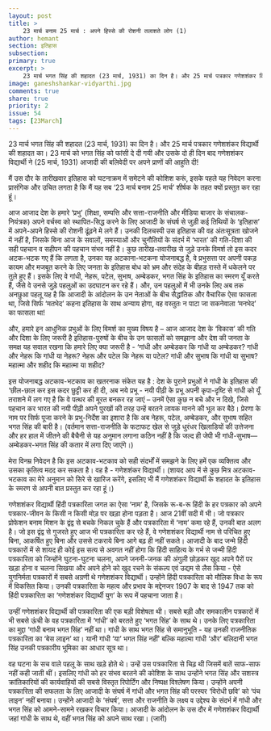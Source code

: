```yaml
---
layout: post
title: >
    23 मार्च बनाम 25 मार्च : अपने हिस्से की रोशनी तलाशते लोग (1)
author: hemant
section: इतिहास
subsection:
primary: true
excerpt: >
    23 मार्च भगत सिंह की शहादत (23 मार्च, 1931) का दिन है। और 25 मार्च पत्रकार गणेशशंकर विद्यार्थी की शहादत का। 23 मार्च को भगत सिंह को फांसी दे दी गयी और उसके दो ही दिन बाद गणेशशंकर विद्यार्थी ने (25 मार्च, 1931) आजादी की बलिवेदी पर अपने प्राणों की आहुति दी!
image: ganeshshankar-vidyarthi.jpg
comments: true
share: true
priority: 2
issue: 54
tags: [23March]
---
```


23 मार्च भगत सिंह की शहादत (23 मार्च, 1931) का दिन है। और 25 मार्च पत्रकार गणेशशंकर विद्यार्थी की शहादत का। 23 मार्च को भगत सिंह को फांसी दे दी गयी और उसके दो ही दिन बाद गणेशशंकर विद्यार्थी ने (25 मार्च, 1931) आजादी की बलिवेदी पर अपने प्राणों की आहुति दी!

मैं उस दौर के तारीखवार इतिहास को घटनाक्रम में समेटने की कोशिश करूं, इसके पहले यह निवेदन करना प्रासंगिक और उचित लगता है कि मैं यह सब ‘23 मार्च बनाम 25 मार्च’ शीर्षक के तहत क्यों प्रस्तुत कर रहा हूं।

आज आजाद देश के हमारे ‘प्रभु’ (शिक्षा, सम्पत्ति और सत्ता-राजनीति और मीडिया बाजार के संचालक-नियंत्रक) अपने वर्चस्व को स्थापित-सिद्ध करने के लिए आजादी के संघर्ष से जुड़ी कई तिथियों के ‘इतिहास’ में अपने-अपने हिस्से की रोशनी ढूंढ़ने मे लगे हैं। उनकी दिलचस्पी उस इतिहास की वह अंतःसूत्रता खोजने में नहीं है, जिसके बिना आज के सवालों, समस्याओं और चुनौतियों के संदर्भ में ‘भारत’ की गति-दिशा की सही पहचान व सहीपन की पहचान संभव नहीं है। कुछ तारीख-तवारीख से जुड़े उनके विमर्श तो इस कदर अटक-भटक गए हैं कि लगता है, उनका यह अटकाना-भटकना योजनाबद्ध है, वे प्रभुसत्ता पर अपनी पकड़ कायम और मजबूत करने के लिए जनता के इतिहास बोध को भ्रम और संदेह के बीहड़ रास्ते में धकेलने पर तुले हुए हैं। इसके लिए वे गांधी, नेहरू, पटेल, सुभाष, अम्बेडकर, भगत सिंह के इतिहास का स्मरण यूँ करते हैं, जैसे वे उनसे जुड़े पहलुओं का उदघाटन कर रहे हैं। और, उन पहलुओं में भी उनके लिए अब तक अनछुआ पहलू यह है कि आजादी के आंदोलन के उन नेताओं के बीच सैद्धांतिक और वैचारिक ऐसा फासला था, जिसे सिर्फ ‘मतभेद’ कहना इतिहास के साथ अन्याय होगा, वह वस्तुतः न पाटा जा सकनेवाला ‘मनभेद’ का फासला था!

और, हमारे इन आधुनिक प्रभुओं के लिए विमर्श का मुख्य विषय है – आज आजाद देश के ‘विकास’ की गति और दिशा के लिए जरूरी है इतिहास-पुरुषों के बीच के उन फासलों को समझाना और देश की जनता के समक्ष यह सवाल रखना कि हमारे लिए क्या जरूरी है - ‘गांधी और अम्बेडकर कि गांधी या अम्बेडकर? गांधी और नेहरू कि गांधी या नेहरू? नेहरू और पटेल कि नेहरू या पटेल? गांधी और सुभाष कि गांधी या सुभाष? महात्मा और शहीद कि महात्मा या शहीद?

इस योजनाबद्ध अटकाव-भटकाव का खतरनाक संकेत यह है : देश के पुराने प्रभुओं ने गांधी के इतिहास की ‘छील-छाल कर इस कदर छुट्टी कर ही दी, अब नये प्रभू - नयी पीढ़ी के प्रभू अपनी कृपा-दृष्टि से गांधी को यूँ तराशने में लग गए है कि वे पत्थर की मूरत बनकर रह जाएं – उनमें ऐसा कुछ न बचे और न दिखे, जिसे पहचान कर भारत की नयी पीढ़ी अपने पुरखों की तरह उन्हें बरतने लायक मानने की भूल कर बैठे। प्रेरणा के नाम पर सिर्फ पूजा करने के प्रभु-निर्देश का इशारा है कि अब नेहरू, पटेल, अम्बेडकर, और सुभाष सहित भगत सिंह की बारी है। (वर्तमान सत्ता-राजनीति के फटाफट खेल से जुड़े धुरंधर खिलाडियों की उत्तेजना और हर हाल में जीतने की बैचैनी से यह अनुमान लगाना कठिन नहीं है कि जल्द ही जेपी भी गांधी-सुभाष—अम्बेडकर-भगत सिंह की कतार में लगा दिए जाएंगे।)

मेरा विनम्र निवेदन है कि इस अटकाव-भटकाव को सही संदर्भों में समझने के लिए हमें एक व्यक्तित्व और उसका कृतित्व मदद कर सकता है। वह है - गणेशशंकर विद्यार्थी। (शायद आप में से कुछ मित्र अटकाव-भटकाव का मेरे अनुमान को सिरे से खारिज करेंगे, इसलिए भी मैं गणेशशंकर विद्यार्थी के शहादत के इतिहास के स्मरण से अपनी बात प्रस्तुत कर रहा हूं।)

गणेशशंकर विद्यार्थी हिंदी पत्रकारिता जगत का ऐसा ‘नाम’ है, जिसके रू-ब-रू हिंदी के हर पत्रकार को अपने पत्रकार-जीवन के किसी न किसी मोड़ पर खड़ा होना पड़ता है। आज 21वीं सदी में भी। जो पत्रकार प्रोफेशन बनाम मिशन के द्वंद्व से बचके निकल चुके हैं और पत्रकारिता में ‘नाम’ कमा रहे हैं, उनकी बात अलग है। जो इस द्वंद्व से गुजरते हुए आज भी पत्रकारिता कर रहे हैं, वे गणेशशंकर विद्यार्थी नाम से परिचित हुए बिना, आकर्षित हुए बिना और उससे टकराये बिना आगे बढ़ ही नहीं सकते। आजादी के बाद जन्मे हिंदी पत्रकारों में से शायद ही कोई इस सत्य से अवगत नहीं होगा कि हिंदी साहित्य के गर्भ से जन्मी हिंदी पत्रकारिता को जिन्होंने घुटना-घुटना चलना, अपने जननी-जनक की अंगुली छोड़कर खुद अपने पैरों पर खड़ा होना व चलना सिखया और अपने होने को खुद रचने के संकल्प एवं उद्यम से लैस किया - ऐसे युगनिर्मता पत्रकारों में सबसे अग्रणी थे गणेशशंकर विद्यार्थी। उन्होंने हिंदी पत्रकारिता को मौलिक विधा के रूप में विकसित किया। उनकी पत्रकारिता के महत्व और प्रभाव के मद्देनजर 1907 के बाद से 1947 तक को हिंदी पत्रकारिता का ‘गणेशशंकर विद्यार्थी युग’ के रूप में पहचाना जाता है।

उन्हीं गणेशशंकर विद्यार्थी की पत्रकारिता की एक बड़ी विशेषता थी। सबसे बड़ी और समकालीन पत्रकारों में भी सबसे ऊंची के वह पत्रकारिता में ‘गांधी’ को बरतते हुए ‘भगत सिंह’ के साथ थे। उनके लिए पत्रकारिता का मुद्दा ‘गांधी बनाम भगत सिंह’ नहीं था। गांधी के साथ भगत सिंह से समानुभूति - यह उनकी राजनीतिक पत्रकारिता का ‘बेस लाइन’ था। यानी गांधी ‘या’ भगत सिंह नहीं’ बल्कि महात्मा गांधी ‘और’ बलिदानी भगत सिंह उनकी पत्रकारीय भूमिका का आधार सूत्र था।

वह घटना के सच वाले पहलू के साथ खड़े होते थे। उन्हें उस पत्रकारिता से चिढ़ थी जिसमें बातें साफ-साफ नहीं कही जाती थीं। इसलिए गांधी को हर संभव बरतने की कोशिश के साथ उन्होंने भगत सिंह और सशस्त्र क्रांतिकारियों की कार्यवाहियों की सबसे विस्तृत रिपोर्टिंग और निष्पक्ष विश्लेषण किया। उन्होंने अपनी पत्रकारिता की सफलता के लिए आजादी के संघर्ष में गांधी और भगत सिंह की परस्पर ‘विरोधी छवि’ को ‘पंच लाइन’ नहीं बनाया। उन्होंने आजादी के ‘संघर्ष’, सत्ता और राजनीति के लक्ष्य व उद्देश्य के संदर्भ में गांधी और भगत सिंह को आमने-सामने रखकर विचार किया। आजादी के आंदोलन के उस दौर में गणेशशंकर विद्यार्थी जहां गांधी के साथ थे, वहीं भगत सिंह को अपने साथ रखा। (जारी)